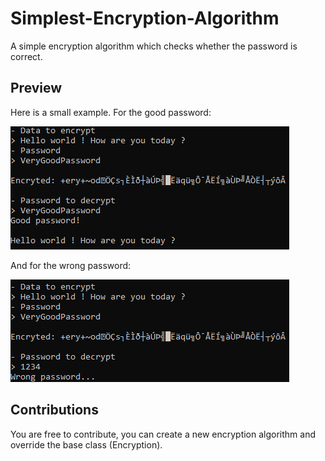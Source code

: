 # Simplest-Encryption-Algorithm
A simple encryption algorithm which checks whether the password is correct.

## Preview
Here is a small example. For the good password:

![Good Password](images/good.jpg)

And for the wrong password:

![Wrong Password](images/wrong.jpg)

## Contributions
You are free to contribute, you can create a new encryption algorithm and override the base class (Encryption).
